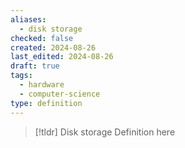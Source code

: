 ```yaml
---
aliases:
  - disk storage
checked: false
created: 2024-08-26
last_edited: 2024-08-26
draft: true
tags:
  - hardware
  - computer-science
type: definition
---
```

>[!tldr] Disk storage
>Definition here

